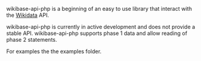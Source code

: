 wikibase-api-php is a beginning of an easy to use library that interact with the [Wikidata](http://wikidata.org/) API.

wikibase-api-php is currently in active development and does not provide a stable API. wikibase-api-php supports phase 1 data and allow reading of phase 2 statements.

For examples the the examples folder.
